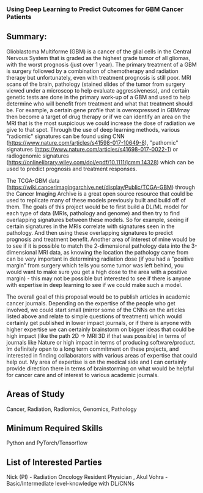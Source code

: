 ### Using Deep Learning to Predict Outcomes for GBM Cancer Patients

## Summary:
Glioblastoma Multiforme (GBM) is a cancer of the glial cells in the Central Nervous System that is graded as the highest grade tumor of all gliomas, with the worst prognosis (just over 1 year). The primary treatment of a GBM is surgery followed by a combination of chemotherapy and radiation therapy but unfortunately, even with treatment prognosis is still poor. MRI scans of the brain, pathology (stained slides of the tumor from surgery viewed under a microscop to help evaluate aggressiveness), and certain genetic tests are done in the primary work-up of a GBM and used to help determine who will benefit from treatment and what that treatment should be. For example, a certain gene profile that is overexpressed in GBMmay then become a target of drug therapy or if we can identify an area on the MRI that is the most suspicious we could increase the dose of radiation we give to that spot. Through the use of deep learning methods, various "radiomic" signatures can be found using CNN (https://www.nature.com/articles/s41598-017-10649-8), "pathomic" signatures (https://www.nature.com/articles/s41698-017-0022-1) or radiogenomic signatures (https://onlinelibrary.wiley.com/doi/epdf/10.1111/jcmm.14328) which can be used to predict prognosis and treatment responses. 

The TCGA-GBM data (https://wiki.cancerimagingarchive.net/display/Public/TCGA-GBM) through the Cancer Imaging Archive is a great open source resource that could be used to replicate many of these models previously built and build off of them. The goals of this project would be to first build a DL/ML model for each type of data (MRIs, pathology and genome) and then try to find overlapping signatures between these models. So for example, seeing if certain signatures in the MRIs correlate with signatures seen in the pathology. And then using these overlapping signatures to predict prognosis and treatment benefit. Another area of interest of mine would be to see if it is possible to match the 2-dimensional pathology data into the 3-dimensional MRI data, as knowing the location the pathology came from can be very important in determining radiation dose (if you had a "positive margin" from surgery which tells you some tumor was left behind, you would want to make sure you get a high dose to the area with a positive margin) - this may not be possible but interested to see if there is anyone with expertise in deep learning to see if we could make such a model.

The overall goal of this proposal would be to publish articles in academic cancer journals. Depending on the expertise of the people who get involved, we could start small (mirror some of the CNNs on the articles listed above and relate to simple questions of treatment) which would certainly get published in lower impact journals, or if there is anyone with higher expertise we can certainly brainstorm on bigger ideas that could be high impact (like the path 2D -> MRI 3D if that was possible) in terms of journals like Nature or high impact in terms of producing software/product. Im definitely open to a long term commitment on these projects, and interested in finding collaborators with various areas of expertise that could help out. My area of expertise is on the medical side and I can certainly provide direction there in terms of brainstorming on what would be helpful for cancer care and of interest to various academic journals.

## Areas of Study
Cancer, Radiation, Radiomics, Genomics, Pathology

## Minimum Required Skills
Python and PyTorch/Tensorflow

## List of Interested Parties
Nick (PI) - Radiation Oncology Resident Physician
, Akul Vohra - Basic/Intermediate level-knowledge with DL/CNNs


